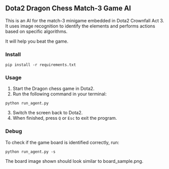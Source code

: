 ## Dota2 Dragon Chess Match-3 Game AI

This is an AI for the match-3 minigame embedded in Dota2 Crownfall Act 3. It uses image recognition to identify the elements and performs actions based on specific algorithms.

It will help you beat the game.

### Install
```
pip install -r requirements.txt
```
### Usage
1. Start the Dragon chess game in Dota2.
2. Run the following command in your terminal:
```
python run_agent.py
``` 
3. Switch the screen back to Dota2.
4. When finished, press ```Q``` or ```Esc``` to exit the program.

### Debug
To check if the game board is identified correctly, run:
```
python run_agent.py -s
``` 
The board image shown should look similar to board_sample.png.